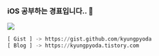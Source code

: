 ### iOS 공부하는 경표입니다.. 🤔

![](https://media.giphy.com/media/myub4wKKdR0Wc/giphy.gif)

```python
[ Gist ] -> https://gist.github.com/kyungpyoda
[ Blog ] -> https://kyungpyoda.tistory.com
```
